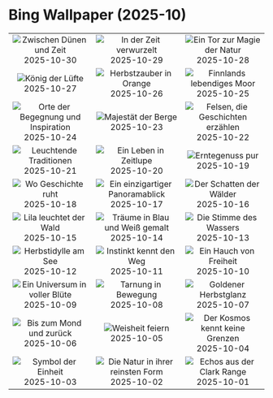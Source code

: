 # Bing Wallpaper (2025-10)

|  |  |  |
|:---:|:---:|:---:|
| ![](https://www.bing.com/th?id=OHR.PushkarFair_DE-DE2030410858_400x240.jpg "Zwischen Dünen und Zeit") 2025-10-30 | ![](https://www.bing.com/th?id=OHR.FanalForest_DE-DE4508530249_400x240.jpg "In der Zeit verwurzelt") 2025-10-29 | ![](https://www.bing.com/th?id=OHR.TepliceRocks_DE-DE1966832338_400x240.jpg "Ein Tor zur Magie der Natur") 2025-10-28 |
| ![](https://www.bing.com/th?id=OHR.AfricanRaven_DE-DE9134207646_400x240.jpg "König der Lüfte") 2025-10-27 | ![](https://www.bing.com/th?id=OHR.PumpkinFarm_DE-DE1674202755_400x240.jpg "Herbstzauber in Orange") 2025-10-26 | ![](https://www.bing.com/th?id=OHR.MartimoaapaFinland_DE-DE0136132064_400x240.jpg "Finnlands lebendiges Moor") 2025-10-25 |
| ![](https://www.bing.com/th?id=OHR.StMangLibrary_DE-DE0881251342_400x240.jpg "Orte der Begegnung und Inspiration") 2025-10-24 | ![](https://www.bing.com/th?id=OHR.SnowLeopard_DE-DE9074654183_400x240.jpg "Majestät der Berge") 2025-10-23 | ![](https://www.bing.com/th?id=OHR.BulgariaRocks_DE-DE9798723831_400x240.jpg "Felsen, die Geschichten erzählen") 2025-10-22 |
| ![](https://www.bing.com/th?id=OHR.DiyaDiwali_DE-DE6203970797_400x240.jpg "Leuchtende Traditionen") 2025-10-21 | ![](https://www.bing.com/th?id=OHR.HoffmansSloth_DE-DE8974751665_400x240.jpg "Ein Leben in Zeitlupe") 2025-10-20 | ![](https://www.bing.com/th?id=OHR.AppleHarvest_DE-DE2705439483_400x240.jpg "Erntegenuss pur") 2025-10-19 |
| ![](https://www.bing.com/th?id=OHR.SilburyHill_DE-DE8918422000_400x240.jpg "Wo Geschichte ruht") 2025-10-18 | ![](https://www.bing.com/th?id=OHR.MettlachAutumn_DE-DE9026182741_400x240.jpg "Ein einzigartiger Panoramablick") 2025-10-17 | ![](https://www.bing.com/th?id=OHR.SiberianLynx_DE-DE4192979708_400x240.jpg "Der Schatten der Wälder") 2025-10-16 |
| ![](https://www.bing.com/th?id=OHR.AmethystLaccaria_DE-DE4085236718_400x240.jpg "Lila leuchtet der Wald") 2025-10-15 | ![](https://www.bing.com/th?id=OHR.OiaSantorini_DE-DE3882296731_400x240.jpg "Träume in Blau und Weiß gemalt") 2025-10-14 | ![](https://www.bing.com/th?id=OHR.HinterseeWaterfall_DE-DE9807935907_400x240.jpg "Die Stimme des Wassers") 2025-10-13 |
| ![](https://www.bing.com/th?id=OHR.SaranacLake_DE-DE3608042378_400x240.jpg "Herbstidylle am See") 2025-10-12 | ![](https://www.bing.com/th?id=OHR.WoodDuckHen_DE-DE3532721036_400x240.jpg "Instinkt kennt den Weg") 2025-10-11 | ![](https://www.bing.com/th?id=OHR.MonurikiFiji_DE-DE3464420542_400x240.jpg "Ein Hauch von Freiheit") 2025-10-10 |
| ![](https://www.bing.com/th?id=OHR.WebbPillars_DE-DE3382075540_400x240.jpg "Ein Universum in voller Blüte") 2025-10-09 | ![](https://www.bing.com/th?id=OHR.OctopusCyanea_DE-DE3244013803_400x240.jpg "Tarnung in Bewegung") 2025-10-08 | ![](https://www.bing.com/th?id=OHR.RidgwayAspens_DE-DE7371815159_400x240.jpg "Goldener Herbstglanz") 2025-10-07 |
| ![](https://www.bing.com/th?id=OHR.AnshunBridge_DE-DE2900249010_400x240.jpg "Bis zum Mond und zurück") 2025-10-06 | ![](https://www.bing.com/th?id=OHR.TeacherOwl_DE-DE2816959094_400x240.jpg "Weisheit feiern") 2025-10-05 | ![](https://www.bing.com/th?id=OHR.DragonEndeavour_DE-DE7375931305_400x240.jpg "Der Kosmos kennt keine Grenzen") 2025-10-04 |
| ![](https://www.bing.com/th?id=OHR.BrandenburgGate_DE-DE4138430516_400x240.jpg "Symbol der Einheit") 2025-10-03 | ![](https://www.bing.com/th?id=OHR.OxbowBend_DE-DE1318690148_400x240.jpg "Die Natur in ihrer reinsten Form") 2025-10-02 | ![](https://www.bing.com/th?id=OHR.YosemiteClark_DE-DE1037605908_400x240.jpg "Echos aus der Clark Range") 2025-10-01 |
